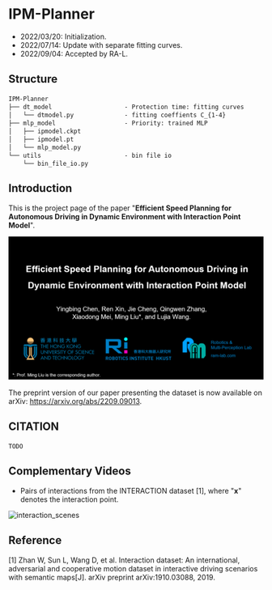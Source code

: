 # IPM-Planner

- 2022/03/20: Initialization.
- 2022/07/14: Update with separate fitting curves.
- 2022/09/04: Accepted by RA-L.

## Structure

```
IPM-Planner
├── dt_model                    - Protection time: fitting curves
│   └── dtmodel.py				- fitting coeffients C_{1-4}
├── mlp_model                   - Priority: trained MLP
│   ├── ipmodel.ckpt
│   ├── ipmodel.pt
│   └── mlp_model.py
└── utils                       - bin file io
    └── bin_file_io.py
```


## Introduction

This is the project page of the paper "**Efficient Speed Planning for Autonomous Driving in Dynamic Environment with Interaction Point Model**".

[![Watch the video](./picts/cover-IPM-k.png)](https://youtu.be/n644Pj4Q9yo)



The preprint version of our paper presenting the dataset is now available on arXiv: https://arxiv.org/abs/2209.09013.



## CITATION

```
TODO
```



## Complementary Videos

- Pairs of interactions from the INTERACTION dataset [1], where "**x**" denotes the interaction point.

![interaction_scenes](./picts/interaction_scenes.gif)


## Reference

[1] Zhan W, Sun L, Wang D, et al. Interaction dataset: An international, adversarial and cooperative motion dataset in interactive driving scenarios with semantic maps[J]. arXiv preprint arXiv:1910.03088, 2019.
